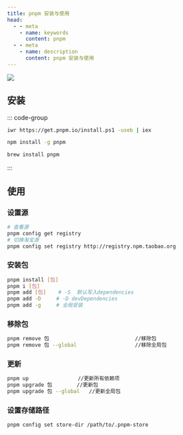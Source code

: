 ```yaml
---
title: pnpm 安装与使用
head:
  - - meta
    - name: keywords
      content: pnpm
  - - meta
    - name: description
      content: pnpm 安装与使用
---
```


![](https://m.theovan.cn/docs/pnpm-install-922fbb8bb4d96b8f602a40e6cd07ee13.svg)

## 安装

::: code-group

```bash [Windows]
iwr https://get.pnpm.io/install.ps1 -useb | iex
```

```bash [NPM]
npm install -g pnpm
```

```bash [HomeBrew]
brew install pnpm
```

:::

## 使用

### 设置源

```bash
# 查看源
pnpm config get registry
# 切换淘宝源
pnpm config set registry http://registry.npm.taobao.org
```

### 安装包

```bash
pnpm install [包]
pnpm i [包]
pnpm add [包]    # -S  默认写入dependencies
pnpm add -D     # -D devDependencies
pnpm add -g     # 全局安装
```

### 移除包

```bash
pnpm remove 包                            //移除包
pnpm remove 包 --global                   //移除全局包
```

### 更新

```bash
pnpm up                //更新所有依赖项
pnpm upgrade 包        //更新包
pnpm upgrade 包 --global   //更新全局包
```

### 设置存储路径

```bash
pnpm config set store-dir /path/to/.pnpm-store
```
